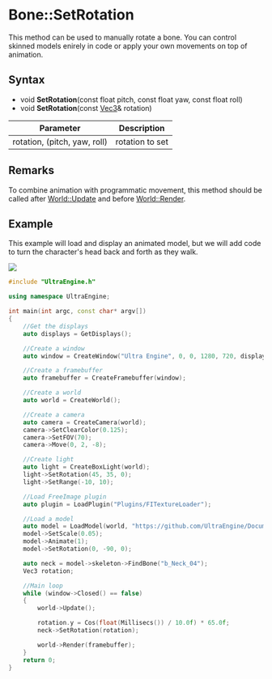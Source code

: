 # Bone::SetRotation

This method can be used to manually rotate a bone. You can control skinned models enirely in code or apply your own movements on top of animation.

## Syntax

- void **SetRotation**(const float pitch, const float yaw, const float roll)
- void **SetRotation**(const [Vec3](Vec3.md)& rotation)

| Parameter | Description |
|---|---|
| rotation, (pitch, yaw, roll) | rotation to set |

## Remarks

To combine animation with programmatic movement, this method should be called after [World::Update](World_Update.md) and before [World::Render](World_Render.md).

## Example

This example will load and display an animated model, but we will add code to turn the character's head back and forth as they walk.

![](https://raw.githubusercontent.com/UltraEngine/Documentation/master/Images/bone_setrotation.jpg)

```c++
#include "UltraEngine.h"

using namespace UltraEngine;

int main(int argc, const char* argv[])
{
    //Get the displays
    auto displays = GetDisplays();

    //Create a window
    auto window = CreateWindow("Ultra Engine", 0, 0, 1280, 720, displays[0], WINDOW_CENTER | WINDOW_TITLEBAR);

    //Create a framebuffer
    auto framebuffer = CreateFramebuffer(window);

    //Create a world
    auto world = CreateWorld();

    //Create a camera
    auto camera = CreateCamera(world);
    camera->SetClearColor(0.125);
    camera->SetFOV(70);
    camera->Move(0, 2, -8);

    //Create light
    auto light = CreateBoxLight(world);
    light->SetRotation(45, 35, 0);
    light->SetRange(-10, 10);

    //Load FreeImage plugin
    auto plugin = LoadPlugin("Plugins/FITextureLoader");

    //Load a model
    auto model = LoadModel(world, "https://github.com/UltraEngine/Documentation/raw/master/Assets/Models/Characters/Fox.glb");
    model->SetScale(0.05);
    model->Animate(1);
    model->SetRotation(0, -90, 0);

    auto neck = model->skeleton->FindBone("b_Neck_04");
    Vec3 rotation;

    //Main loop
    while (window->Closed() == false)
    {
        world->Update();

        rotation.y = Cos(float(Millisecs()) / 10.0f) * 65.0f;
        neck->SetRotation(rotation);

        world->Render(framebuffer);
    }
    return 0;
}
```
